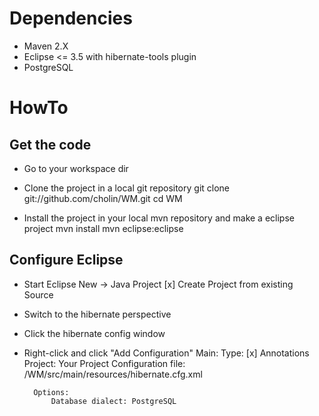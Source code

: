 # Dependencies
* Maven 2.X
* Eclipse <= 3.5 with hibernate-tools plugin
* PostgreSQL

# HowTo
## Get the code
* Go to your workspace dir

* Clone the project in a local git repository
        git clone git://github.com/cholin/WM.git
        cd WM

* Install the project in your local mvn repository and make a eclipse project
        mvn install 
        mvn eclipse:eclipse

## Configure Eclipse
* Start Eclipse
        New -> Java Project
            [x] Create Project from existing Source
            
* Switch to the hibernate perspective

* Click the hibernate config window

* Right-click and click "Add Configuration"
        Main:
            Type: [x] Annotations
            Project: Your Project
            Configuration file: /WM/src/main/resources/hibernate.cfg.xml
    
        Options:
            Database dialect: PostgreSQL
